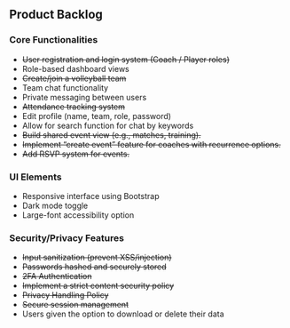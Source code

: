 ## Product Backlog

### Core Functionalities

- ~~User registration and login system (Coach / Player roles)~~
- Role-based dashboard views
- ~~Create/join a volleyball team~~
- Team chat functionality
- Private messaging between users
- ~~Attendance tracking system~~
- Edit profile (name, team, role, password)
- Allow for search function for chat by keywords
- ~~Build shared event view (e.g., matches, training).~~
- ~~Implement “create event” feature for coaches with recurrence options.~~
- ~~Add RSVP system for events.~~

### UI Elements

- Responsive interface using Bootstrap
- Dark mode toggle
- Large-font accessibility option

### Security/Privacy Features

- ~~Input sanitization (prevent XSS/injection)~~
- ~~Passwords hashed and securely stored~~
- ~~2FA Authentication~~
- ~~Implement a strict content security policy~~
- ~~Privacy Handling Policy~~
- ~~Secure session management~~
- Users given the option to download or delete their data
